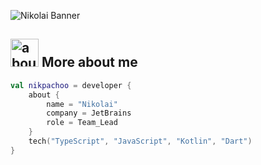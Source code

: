 ![Nikolai Banner](https://raw.github.com/nikpachoo/nikpachoo/master/github.png)

## <img width="45" alt="about" src="https://raw.github.com/nikpachoo/nikpachoo/master/about.png"> More about me
```kotlin
val nikpachoo = developer {
    about {
        name = "Nikolai"
        company = JetBrains
        role = Team_Lead
    }
    tech("TypeScript", "JavaScript", "Kotlin", "Dart")
}
```
